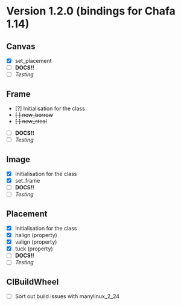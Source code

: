 # Version 1.2.0 (bindings for Chafa 1.14)

## Canvas
- [x] set_placement
- [ ] **DOCS!!**
- [ ] *Testing*

## Frame
- [?] Initialisation for the class
- ~~[ ] new_borrow~~
- ~~[ ] new_steal~~
- [ ] **DOCS!!**
- [ ] *Testing*

## Image
- [x] Initialisation for the class
- [x] set_frame
- [ ] **DOCS!!**
- [ ] *Testing*

## Placement
- [x] Initialisation for the class
- [x] halign (property)
- [x] valign (property)
- [x] tuck (property)
- [ ] **DOCS!!**
- [ ] *Testing*

## CIBuildWheel
- [ ] Sort out build issues with manylinux_2_24
